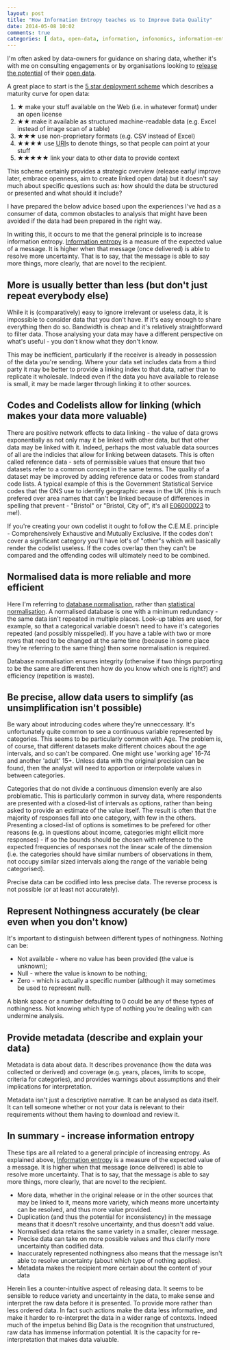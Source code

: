 ```yaml
---
layout: post
title: "How Information Entropy teaches us to Improve Data Quality"
date: 2014-05-08 10:02
comments: true
categories: [ data, open-data, information, infonomics, information-entropy, big-data, methodology, linked-data ]
---
```

I'm often asked by data-owners for guidance on sharing data, whether it's with me on consulting engagements or by organisations looking to [release the potential](http://infonomics.ltd.uk/news/blog/2013/03/01/open-data-business-models/) of their [open data](http://infonomics.ltd.uk/news/blog/categories/open-data/).

A great place to start is the [5 star deployment scheme](http://5stardata.info/) which describes a maturity curve for open data:

  1. ★ make your stuff available on the Web (i.e. in whatever format) under an open license
  1. ★★	make it available as structured machine-readable data (e.g. Excel instead of image scan of a table)
  1. ★★★	use non-proprietary formats (e.g. CSV instead of Excel)
  1. ★★★★	use <acronym title="Uniform Resource Identifier">URI</acronym>s to denote things, so that people can point at your stuff
  1. ★★★★★	link your data to other data to provide context

This scheme certainly provides a strategic overview (release early/ improve later, embrace openness, aim to create linked open data) but it doesn't say much about specific questions such as: how should the data be structured or presented and what should it include?

I have prepared the below advice based upon the experiences I've had as a consumer of data, common obstacles to analysis that might have been avoided if the data had been prepared in the right way.

In writing this, it occurs to me that the general principle is to increase information entropy. [Information entropy](http://en.wikipedia.org/wiki/Entropy_%28information_theory%29) is a measure of the expected value of a message. It is higher when that message (once delivered) is able to resolve more uncertainty. That is to say, that the message is able to say more things, more clearly, that are novel to the recipient.
<!--more-->


## More is usually better than less (but don't just repeat everybody else)

While it is (comparatively) easy to ignore irrelevant or useless data, it is impossible to consider data that you don't have. If it's easy enough to share everything then do so. Bandwidth is cheap and it's relatively straightforward to filter data. Those analysing your data may have a different perspective on what's useful - you don't know what they don't know.

This may be inefficient, particularly if the receiver is already in possession of the data you're sending. Where your data set includes data from a third party it may be better to provide a linking index to that data, rather than to replicate it wholesale. Indeed even if the data you have available to release is small, it may be made larger through linking it to other sources.


## Codes and Codelists allow for linking (which makes your data more valuable)

There are positive network effects to data linking - the value of data grows exponentially as not only may it be linked with other data, but that other data may be linked with it. Indeed, perhaps the most valuable data sources of all are the indicies that allow for linking between datasets. This is often called reference data - sets of permissible values that ensure that two datasets refer to a common concept in the same terms. The quality of a dataset may be improved by adding reference data or codes from standard code lists. A typical example of this is the Government Statistical Service codes that the ONS use to identify geographic areas in the UK (this is much prefered over area names that can't be linked because of differences in spelling that prevent - "Bristol" or "Bristol, City of", it's all [E06000023](http://statistics.data.gov.uk/explore?URI=http://statistics.data.gov.uk/id/statistical-geography/E06000023) to me!).

If you're creating your own codelist it ought to follow the C.E.M.E. principle - Comprehensively Exhaustive and Mutually Exclusive. If the codes don't cover a significant category you'll have lot's of "other"s which will basically render the codelist useless. If the codes overlap then they can't be compared and the offending codes will ultimately need to be combined.


## Normalised data is more reliable and more efficient

Here I'm referring to [database normalisation](http://en.wikipedia.org/wiki/Database_normalization), rather than [statistical normalisation](http://en.wikipedia.org/wiki/Normalization_%28statistics%29). A normalised database is one with a minimum redundancy - the same data isn't repeated in multiple places. Look-up tables are used, for example, so that a categorical variable doesn't need to have it's categories repeated (and possibly misspelled). If you have a table with two or more rows that need to be changed at the same time (because in some place they're referring to the same thing) then some normalisation is required. 

Database normalisation ensures integrity (otherwise if two things purporting to be the same are different then how do you know which one is right?) and efficiency (repetition is waste).


## Be precise, allow data users to simplify (as unsimplification isn't possible)

Be wary about introducing codes where they're unneccessary. It's unfortunately quite common to see a continuous variable represented by categories. This seems to be particularly common with Age. The problem is, of course, that different datasets make different choices about the age intervals, and so can't be compared. One might use 'working age' 16-74 and another 'adult' 15+. Unless data with the original precision can be found, then the analyst will need to apportion or interpolate values in between categories.

Categories that do not divide a continuous dimension evenly are also problematic. This is particularly common in survey data, where respondents are presented with a closed-list of intervals as options, rather than being asked to provide an estimate of the value itself. The result is often that the majority of responses fall into one category, with few in the others. Presenting a closed-list of options is sometimes to be prefered for other reasons (e.g. in questions about income, categories might ellicit more responses) - if so the bounds should be chosen with reference to the expected frequencies of responses not the linear scale of the dimension (i.e. the categories should have similar numbers of observations in them, not occupy similar sized intervals along the range of the variable being categorised).

Precise data can be codified into less precise data. The reverse process is not possible (or at least not accurately).


## Represent Nothingness accurately (be clear even when you don't know)

It's important to distinguish between different types of nothingness. Nothing can be:

* Not available - where no value has been provided (the value is unknown);
* Null - where the value is known to be nothing;
* Zero - which is actually a specific number (although it may sometimes be used to represent null).

A blank space or a number defaulting to 0 could be any of these types of nothingness. Not knowing which type of nothing you're dealing with can undermine analysis.


## Provide metadata (describe and explain your data)

Metadata is data about data. It describes provenance (how the data was collected or derived) and coverage (e.g. years, places, limits to scope, criteria for categories), and provides warnings about assumptions and their implications for interpretation.

Metadata isn't just a descriptive narrative. It can be analysed as data itself. It can tell someone whether or not your data is relevant to their requirements without them having to download and review it.


## In summary - increase information entropy

These tips are all related to a general principle of increasing entropy. As explained above, [Information entropy](http://en.wikipedia.org/wiki/Entropy_%28information_theory%29) is a measure of the expected value of a message. It is higher when that message (once delivered) is able to resolve more uncertainty. That is to say, that the message is able to say more things, more clearly, that are novel to the recipient.

- More data, whether in the original release or in the other sources that may be linked to it, means more variety, which means more uncertainty can be resolved, and thus more value provided.
- Duplication (and thus the potential for inconsistency) in the message means that it doesn't resolve uncertainty, and thus doesn't add value.
- Normalised data retains the same variety in a smaller, clearer message. 
- Precise data can take on more possible values and thus clarify more uncertainty than codified data.
- Inaccurately represented nothingness also means that the message isn't able to resolve uncertainty (about which type of nothing applies).
- Metadata makes the recipient more certain about the content of your data

Herein lies a counter-intuitive aspect of releasing data. It seems to be sensible to reduce variety and uncertainty in the data, to make sense and interpret the raw data before it is presented. To provide more rather than less ordered data. In fact such actions make the data less informative, and make it harder to re-interpret the data in a wider range of contexts. Indeed much of the impetus behind Big Data is the recognition that unstructured, raw data has immense information potential. It is the capacity for re-interpretation that makes data valuable.
